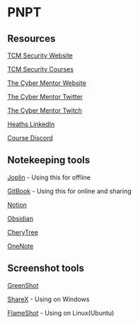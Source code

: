 # PNPT

## Resources

[TCM Security Website](https://tcm-sec.com/)

[TCM Security Courses](https://academy.tcm-sec.com/courses/)

[The Cyber Mentor Website](https://www.thecybermentor.com/)

[The Cyber Mentor Twitter](https://twitter.com/thecybermentor)

[The Cyber Mentor Twitch](https://twitch.tv/thecybermentor)

[Heaths LinkedIn](https://linkedin.com/in/heathadams)

[Course Discord](https://discord.gg/tcm)

## Notekeeping tools

[Joplin](https://joplinapp.org/) - Using this for offline

[GitBook](https://www.gitbook.com/) - Using this for online and sharing

[Notion](https://www.notion.so/product)

[Obsidian](https://obsidian.md/)

[CheryTree](https://www.giuspen.com/cherrytree/)

[OneNote](https://products.office.com/en-us/onenote/digital-note-taking-app?rtc=1)

## Screenshot tools

[GreenShot](https://getgreenshot.org/downloads/)

[ShareX](https://getsharex.com/) - Using on Windows

[FlameShot](https://github.com/lupoDharkael/flameshot) - Using on Linux(Ubuntu)
